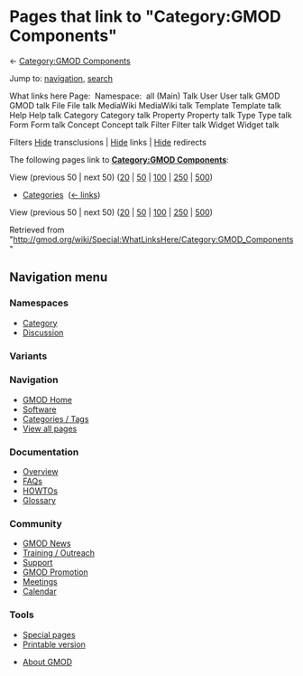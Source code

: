 <div id="mw-page-base" class="noprint">

</div>

<div id="mw-head-base" class="noprint">

</div>

<div id="content" class="mw-body" role="main">

<span id="top"></span>

<div id="mw-js-message" style="display:none;">

</div>



# <span dir="auto">Pages that link to "Category:GMOD Components"</span>

<div id="bodyContent">

<div id="contentSub">

← [Category:GMOD
Components](/wiki/Category:GMOD_Components "Category:GMOD Components")

</div>

<div id="jump-to-nav" class="mw-jump">

Jump to: [navigation](#mw-navigation), [search](#p-search)

</div>

<div id="mw-content-text">

What links here Page:  Namespace:  all (Main) Talk User User talk GMOD
GMOD talk File File talk MediaWiki MediaWiki talk Template Template talk
Help Help talk Category Category talk Property Property talk Type Type
talk Form Form talk Concept Concept talk Filter Filter talk Widget
Widget talk

Filters
[Hide](/mediawiki/index.php?title=Special:WhatLinksHere/Category:GMOD_Components&hidetrans=1 "Special:WhatLinksHere/Category:GMOD Components")
transclusions \|
[Hide](/mediawiki/index.php?title=Special:WhatLinksHere/Category:GMOD_Components&hidelinks=1 "Special:WhatLinksHere/Category:GMOD Components")
links \|
[Hide](/mediawiki/index.php?title=Special:WhatLinksHere/Category:GMOD_Components&hideredirs=1 "Special:WhatLinksHere/Category:GMOD Components")
redirects

The following pages link to **[Category:GMOD
Components](/wiki/Category:GMOD_Components "Category:GMOD Components")**:

View (previous 50 \| next 50)
([20](/mediawiki/index.php?title=Special:WhatLinksHere/Category:GMOD_Components&limit=20 "Special:WhatLinksHere/Category:GMOD Components")
\|
[50](/mediawiki/index.php?title=Special:WhatLinksHere/Category:GMOD_Components&limit=50 "Special:WhatLinksHere/Category:GMOD Components")
\|
[100](/mediawiki/index.php?title=Special:WhatLinksHere/Category:GMOD_Components&limit=100 "Special:WhatLinksHere/Category:GMOD Components")
\|
[250](/mediawiki/index.php?title=Special:WhatLinksHere/Category:GMOD_Components&limit=250 "Special:WhatLinksHere/Category:GMOD Components")
\|
[500](/mediawiki/index.php?title=Special:WhatLinksHere/Category:GMOD_Components&limit=500 "Special:WhatLinksHere/Category:GMOD Components"))

- [Categories](/wiki/Categories "Categories") ‎
  <span class="mw-whatlinkshere-tools">([←
  links](/mediawiki/index.php?title=Special:WhatLinksHere&target=Categories "Special:WhatLinksHere"))</span>

View (previous 50 \| next 50)
([20](/mediawiki/index.php?title=Special:WhatLinksHere/Category:GMOD_Components&limit=20 "Special:WhatLinksHere/Category:GMOD Components")
\|
[50](/mediawiki/index.php?title=Special:WhatLinksHere/Category:GMOD_Components&limit=50 "Special:WhatLinksHere/Category:GMOD Components")
\|
[100](/mediawiki/index.php?title=Special:WhatLinksHere/Category:GMOD_Components&limit=100 "Special:WhatLinksHere/Category:GMOD Components")
\|
[250](/mediawiki/index.php?title=Special:WhatLinksHere/Category:GMOD_Components&limit=250 "Special:WhatLinksHere/Category:GMOD Components")
\|
[500](/mediawiki/index.php?title=Special:WhatLinksHere/Category:GMOD_Components&limit=500 "Special:WhatLinksHere/Category:GMOD Components"))

</div>

<div class="printfooter">

Retrieved from
"<http://gmod.org/wiki/Special:WhatLinksHere/Category:GMOD_Components>"

</div>

<div id="catlinks" class="catlinks catlinks-allhidden">

</div>

<div class="visualClear">

</div>

</div>

</div>

<div id="mw-navigation">

## Navigation menu

<div id="mw-head">



<div id="left-navigation">

<div id="p-namespaces" class="vectorTabs" role="navigation"
aria-labelledby="p-namespaces-label">

### Namespaces

- <span id="ca-nstab-category"><a href="/wiki/Category:GMOD_Components" accesskey="c"
  title="View the category page [c]">Category</a></span>
- <span id="ca-talk"><a
  href="/mediawiki/index.php?title=Category_talk:GMOD_Components&amp;action=edit&amp;redlink=1"
  accesskey="t"
  title="Discussion about the content page [t]">Discussion</a></span>

</div>

<div id="p-variants" class="vectorMenu emptyPortlet" role="navigation"
aria-labelledby="p-variants-label">

### 

### Variants[](#)

<div class="menu">

</div>

</div>

</div>





</div>

</div>

</div>

<div id="mw-panel">

<div id="p-logo" role="banner">

<a href="/wiki/Main_Page"
style="background-image: url(http://gmod.org/images/GMOD-cogs.png);"
title="Visit the main page"></a>

</div>

<div id="p-Navigation" class="portal" role="navigation"
aria-labelledby="p-Navigation-label">

### Navigation

<div class="body">

- <span id="n-GMOD-Home">[GMOD Home](/wiki/Main_Page)</span>
- <span id="n-Software">[Software](/wiki/GMOD_Components)</span>
- <span id="n-Categories-.2F-Tags">[Categories /
  Tags](/wiki/Categories)</span>
- <span id="n-View-all-pages">[View all
  pages](/wiki/Special:AllPages)</span>

</div>

</div>

<div id="p-Documentation" class="portal" role="navigation"
aria-labelledby="p-Documentation-label">

### Documentation

<div class="body">

- <span id="n-Overview">[Overview](/wiki/Overview)</span>
- <span id="n-FAQs">[FAQs](/wiki/Category:FAQ)</span>
- <span id="n-HOWTOs">[HOWTOs](/wiki/Category:HOWTO)</span>
- <span id="n-Glossary">[Glossary](/wiki/Glossary)</span>

</div>

</div>

<div id="p-Community" class="portal" role="navigation"
aria-labelledby="p-Community-label">

### Community

<div class="body">

- <span id="n-GMOD-News">[GMOD News](/wiki/GMOD_News)</span>
- <span id="n-Training-.2F-Outreach">[Training /
  Outreach](/wiki/Training_and_Outreach)</span>
- <span id="n-Support">[Support](/wiki/Support)</span>
- <span id="n-GMOD-Promotion">[GMOD
  Promotion](/wiki/GMOD_Promotion)</span>
- <span id="n-Meetings">[Meetings](/wiki/Meetings)</span>
- <span id="n-Calendar">[Calendar](/wiki/Calendar)</span>

</div>

</div>

<div id="p-tb" class="portal" role="navigation"
aria-labelledby="p-tb-label">

### Tools

<div class="body">

- <span id="t-specialpages"><a href="/wiki/Special:SpecialPages" accesskey="q"
  title="A list of all special pages [q]">Special pages</a></span>
- <span id="t-print"><a
  href="/mediawiki/index.php?title=Special:WhatLinksHere/Category:GMOD_Components&amp;printable=yes"
  rel="alternate" accesskey="p"
  title="Printable version of this page [p]">Printable version</a></span>

</div>

</div>

</div>

</div>

<div id="footer" role="contentinfo">

- <span id="footer-places-about">[About
  GMOD](/wiki/GMOD:About "GMOD:About")</span>

<!-- -->






</div>
